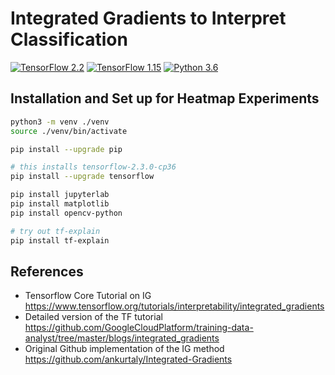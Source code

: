 # Integrated Gradients to Interpret Classification
[![TensorFlow 2.2](https://img.shields.io/badge/TensorFlow-2.2-FF6F00?logo=tensorflow)](https://github.com/tensorflow/tensorflow/releases/tag/v2.2.0)
[![TensorFlow 1.15](https://img.shields.io/badge/TensorFlow-1.15-FF6F00?logo=tensorflow)](https://github.com/tensorflow/tensorflow/releases/tag/v1.15.0)
[![Python 3.6](https://img.shields.io/badge/Python-3.6-3776AB)](https://www.python.org/downloads/release/python-360/)

## Installation and Set up for Heatmap Experiments

```sh
python3 -m venv ./venv
source ./venv/bin/activate

pip install --upgrade pip

# this installs tensorflow-2.3.0-cp36
pip install --upgrade tensorflow

pip install jupyterlab
pip install matplotlib
pip install opencv-python

# try out tf-explain
pip install tf-explain
```


## References

- Tensorflow Core Tutorial on IG https://www.tensorflow.org/tutorials/interpretability/integrated_gradients
- Detailed version of the TF tutorial https://github.com/GoogleCloudPlatform/training-data-analyst/tree/master/blogs/integrated_gradients
- Original Github implementation of the IG method https://github.com/ankurtaly/Integrated-Gradients

